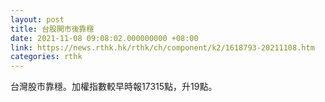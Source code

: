 ```yaml
---
layout: post
title: 台股開市後靠穩
date: 2021-11-08 09:08:02.000000000 +08:00
link: https://news.rthk.hk/rthk/ch/component/k2/1618793-20211108.htm
categories: rthk
---
```


台灣股市靠穩。加權指數較早時報17315點，升19點。
